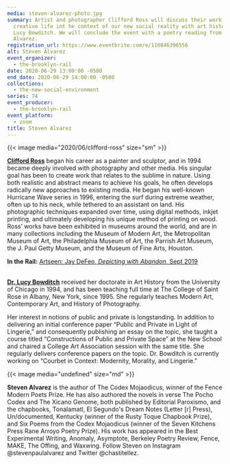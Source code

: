 ```yaml
---
media: steven-alvarez-photo.jpg
summary: Artist and photographer Clifford Ross will discuss their work and
  creative life int he context of our new social reality with art historian, Dr.
  Lucy Bowditch. We will conclude the event with a poetry reading from Steven
  Alvarez.
registration_url: https://www.eventbrite.com/e/110846396556
alt: Steven Alvarez
event_organizer:
  - the-brooklyn-rail
date: 2020-06-29 13:00:00 -0500
end_date: 2020-06-29 14:00:00 -0500
collections:
  - the-new-social-environment
series: 74
event_producer:
  - the-brooklyn-rail
event_platform:
  - zoom
title: Steven Alvarez
---
```

{{< image media="2020/06/clifford-ross" size="sm" >}}

**[Clifford Ross](http://www.cliffordross.com)** began his career as a painter and sculptor, and in 1994 became deeply involved with photography and other media. His singular goal has been to create work that relates to the sublime in nature. Using both realistic and abstract means to achieve his goals, he often develops radically new approaches to existing media. He began his well-known Hurricane Wave series in 1996, entering the surf during extreme weather, often up to his neck, while tethered to an assistant on land. His photographic techniques expanded over time, using digital methods, inkjet printing, and ultimately developing his unique method of printing on wood. Ross’ works have been exhibited in museums around the world, and are in many collections including the Museum of Modern Art, the Metropolitan Museum of Art, the Philadelphia Museum of Art, the Parrish Art Museum, the J. Paul Getty Museum, and the Museum of Fine Arts, Houston.

**In the Rail:** [Artseen: Jay DeFeo, *Depicting with Abandon*, Sept 2019 ](**<https://brooklynrail.org/2019/09/artseen/Jay-Defeo-The-Language-of-Gesture>**)

\
**[Dr. Lucy Bowditch](https://www.strose.edu/faculty-bio/lucy-bowditch/)** received her doctorate in Art History from the University of Chicago in 1994, and has been teaching full time at The College of Saint Rose in Albany, New York, since 1995. She regularly teaches Modern Art, Contemporary Art, and History of Photography.

Her interest in notions of public and private is longstanding. In addition to delivering an initial conference paper “Public and Private in Light of Lingerie,” and consequently publishing an essay on the topic, she taught a course titled “Constructions of Public and Private Space” at the New School and chaired a College Art Association session with the same title. She regularly delivers conference papers on the topic. Dr. Bowditch is currently working on “Courbet in Context: Modernity, Morality, and Lingerie.”

{{< image media="undefined" size="md" >}}

**Steven Alvarez**  is the author of The Codex Mojaodicus, winner of the Fence Modern Poets Prize. He has also authored the novels in verse The Pocho Codex and The Xicano Genome, both published by Editorial Paroxismo, and the chapbooks, Tonalamatl, El Segundo's Dream Notes (Letter \[r] Press), Un/documented, Kentucky (winner of the Rusty Toque Chapbook Prize), and Six Poems from the Codex Mojaodicus (winner of the Seven Kitchens Press Rane Arroyo Poetry Prize). His work has appeared in the Best Experimental Writing, Anomaly, Asymptote, Berkeley Poetry Review, Fence, MAKE, The Offing, and Waxwing. Follow Steven on Instagram @stevenpaulalvarez and Twitter @chastitellez.
